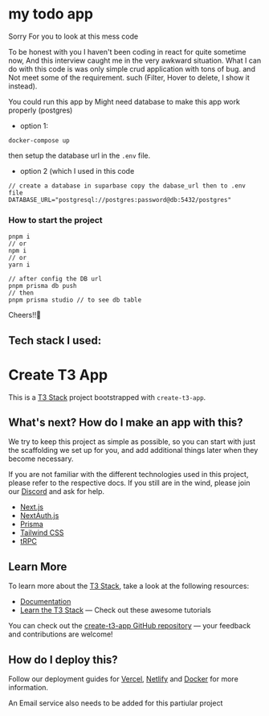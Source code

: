 # my todo app 
Sorry For you to look at this mess code

To be honest with you I haven't been coding in react for quite sometime now, And this interview caught me in the very awkward situation. What I can do with this code is was only simple crud application with tons of bug. and Not meet some of the requirement. such (Filter, Hover to delete, I show it instead).

You could run this app by
Might need database to make this app work properly (postgres)
- option 1: 
```
docker-compose up
```
then setup the database url in the `.env` file.
- option 2 (which I used in this code
```
// create a database in suparbase copy the dabase_url then to .env file
DATABASE_URL="postgresql://postgres:password@db:5432/postgres"
```
### How to start the project
```
pnpm i 
// or 
npm i 
// or 
yarn i
```
```
// after config the DB url
pnpm prisma db push
// then 
pnpm prisma studio // to see db table
```

Cheers!!🥂

## Tech stack I used:
# Create T3 App

This is a [T3 Stack](https://create.t3.gg/) project bootstrapped with `create-t3-app`.

## What's next? How do I make an app with this?

We try to keep this project as simple as possible, so you can start with just the scaffolding we set up for you, and add additional things later when they become necessary.

If you are not familiar with the different technologies used in this project, please refer to the respective docs. If you still are in the wind, please join our [Discord](https://t3.gg/discord) and ask for help.

- [Next.js](https://nextjs.org)
- [NextAuth.js](https://next-auth.js.org)
- [Prisma](https://prisma.io)
- [Tailwind CSS](https://tailwindcss.com)
- [tRPC](https://trpc.io)

## Learn More

To learn more about the [T3 Stack](https://create.t3.gg/), take a look at the following resources:

- [Documentation](https://create.t3.gg/)
- [Learn the T3 Stack](https://create.t3.gg/en/faq#what-learning-resources-are-currently-available) — Check out these awesome tutorials

You can check out the [create-t3-app GitHub repository](https://github.com/t3-oss/create-t3-app) — your feedback and contributions are welcome!

## How do I deploy this?

Follow our deployment guides for [Vercel](https://create.t3.gg/en/deployment/vercel), [Netlify](https://create.t3.gg/en/deployment/netlify) and [Docker](https://create.t3.gg/en/deployment/docker) for more information.

An Email service also needs to be added for this partiular project
